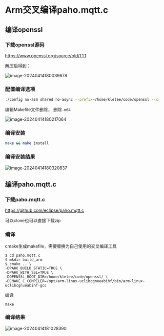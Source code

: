 # Arm交叉编译paho.mqtt.c



## 编译openssl

### 下载openssl源码

 https://www.openssl.org/source/old/1.1.1

解压后得到：

![image-20240414180039678](https://klelee-images.oss-cn-qingdao.aliyuncs.com/typora/image-20240414180039678.png)

### 配置编译选项

```bash
./config no-asm shared no-async --prefix=/home/klelee/code/openssl --cross-compile-prefix=arm-linux-gnueabihf-
```



编辑Makefile文件删除， 删除`-m64`

![image-20240414180217064](https://klelee-images.oss-cn-qingdao.aliyuncs.com/typora/image-20240414180217064.png)

### 编译安装

```bash
make && make install
```



### 编译安装结果

![image-20240414180320837](https://klelee-images.oss-cn-qingdao.aliyuncs.com/typora/image-20240414180320837.png)





## 编译paho.mqtt.c

### 下载paho.mqtt.c

https://github.com/eclipse/paho.mqtt.c

可以clone也可以直接下载zip



### 编译

cmake生成makefile，需要替换为自己使用的交叉编译工具

```
$ cd paho.mqtt.c
$ mkdir build_arm
$ cmake .. \
-DPAHO_BUILD_STATIC=TRUE \
-DPAHO_WITH_SSL=TRUE \
-DOPENSSL_ROOT_DIR=/home/klelee/code/openssl/ \
-DCMAKE_C_COMPILER=/opt/arm-linux-uclibcgnueabihf/bin/arm-linux-uclibcgnueabihf-gcc
```



编译

```
make
```



### 编译结果

![image-20240414181028390](https://klelee-images.oss-cn-qingdao.aliyuncs.com/typora/image-20240414181028390.png)







